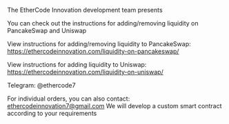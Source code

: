 The EtherCode Innovation development team presents

You can check out the instructions for adding/removing liquidity on PancakeSwap and Uniswap

View instructions for adding/removing liquidity to PancakeSwap: https://ethercodeinnovation.com/liquidity-on-pancakeswap/

View instructions for adding liquidity to Uniswap: https://ethercodeinnovation.com/liquidity-on-uniswap/

Telegram: @ethercode7

For individual orders, you can also contact: ethercodeinnovation7@gmail.com We will develop a custom smart contract according to your requirements
